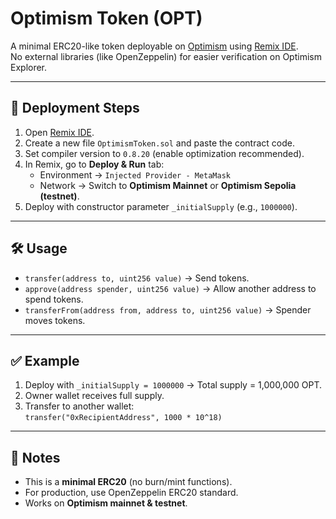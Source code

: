# Optimism Token (OPT)

A minimal ERC20-like token deployable on [Optimism](https://www.optimism.io/) using [Remix IDE](https://remix.ethereum.org/).  
No external libraries (like OpenZeppelin) for easier verification on Optimism Explorer.

---

## 🚀 Deployment Steps
1. Open [Remix IDE](https://remix.ethereum.org/).
2. Create a new file `OptimismToken.sol` and paste the contract code.
3. Set compiler version to `0.8.20` (enable optimization recommended).
4. In Remix, go to **Deploy & Run** tab:
   - Environment → `Injected Provider - MetaMask`
   - Network → Switch to **Optimism Mainnet** or **Optimism Sepolia (testnet)**.
5. Deploy with constructor parameter `_initialSupply` (e.g., `1000000`).

---

## 🛠️ Usage
- `transfer(address to, uint256 value)` → Send tokens.
- `approve(address spender, uint256 value)` → Allow another address to spend tokens.
- `transferFrom(address from, address to, uint256 value)` → Spender moves tokens.

---

## ✅ Example
1. Deploy with `_initialSupply = 1000000` → Total supply = 1,000,000 OPT.
2. Owner wallet receives full supply.
3. Transfer to another wallet:  
   `transfer("0xRecipientAddress", 1000 * 10^18)`

---

## 📌 Notes
- This is a **minimal ERC20** (no burn/mint functions).
- For production, use OpenZeppelin ERC20 standard.
- Works on **Optimism mainnet & testnet**.


